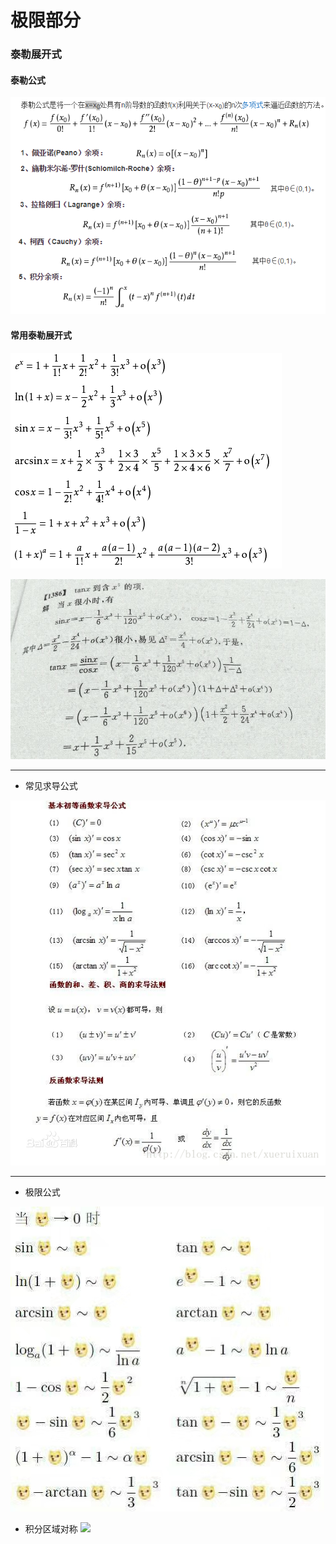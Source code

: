 # 极限部分
### 泰勒展开式
#### 泰勒公式
![泰勒公式](./pic/泰勒公式.jpg)
#### 常用泰勒展开式
![常用泰勒展开式](./pic/常用泰勒展开式.png)

![tanx泰勒展开.jpg](./pic/tanx泰勒展开.jpg)

****

* 常见求导公式

![常见求导公式.jpg](./pic/常见求导公式.jpg)

****

* 极限公式

![](./pic/极限.jpg)

* 积分区域对称
![](./pic/积分区域对称.jpg)